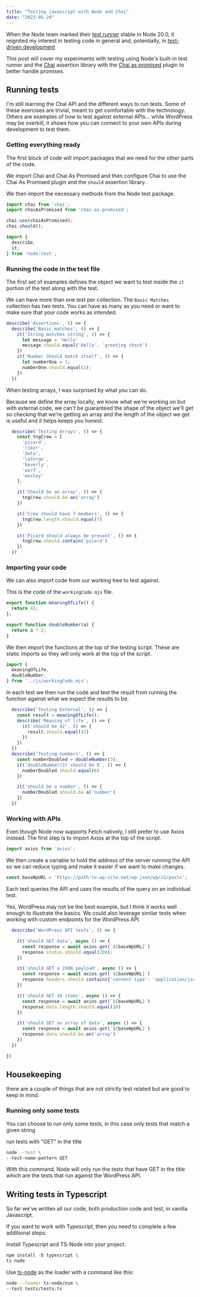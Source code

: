 ```yaml
---
title: "Testing javascript with Node and Chai"
date: "2023-05-24"
---
```


When the Node team marked their [test runner](https://nodejs.org/api/test.html) stable in Node 20.0, it reignited my interest in testing code in general and, potentially, in [test-driven development](https://en.wikipedia.org/wiki/Test-driven_development)

This post will cover my experiments with testing using Node's built-in test runner and the [Chai](https://www.chaijs.com/) assertion library with the [Chai as promised](https://www.chaijs.com/plugins/chai-as-promised/) plugin to better handle promises.

## Running tests

I'm still learning the Chai API and the different ways to run tests. Some of these exercises are trivial, meant to get comfortable with the technology. Others are examples of how to test against external APIs... while WordPress may be overkill, it shows how you can connect to your own APIs during development to test them.

### Getting everything ready

The first block of code will import packages that we need for the other parts of the code.

We import Chai and Chai As Promised and then configure Chai to use the Chai As Promised plugin and the `should` assertion library.

We then import the necessary methods from the Node test package.

```js
import chai from 'chai';
import chaiAsPromised from 'chai-as-promised';

chai.use(chaiAsPromised);
chai.should();

import {
  describe, 
  it,
} from 'node:test';
```

### Running the code in the test file

The first set of examples defines the object we want to test inside the `it` portion of the test along with the test.

We can have more than one test per collection. The `Basic Matches` collection has two tests. You can have as many as you need or want to make sure that your code works as intended.

```js
describe('Assertions', () => {
  describe('Basic matches', () => {
    it('String matches string', () => {
      let message = 'Hello'
      message.should.equal('Hello', 'greeting check')
    })
    it('Number Should match itself', () => {
      let numberOne = 1;
      numberOne.should.equal(1);
    })
  })
```

When testing arrays, I was surprised by what you can do.

Because we define the array locally, we know what we're working on but with external code, we can't be guaranteed the shape of the object we'll get so checking that we're getting an array and the length of the object we get is useful and it helps keeps you honest.

```js
  describe('Testing Arrays', () => {
    const tngCrew = [
      'picard',
      'riker',
      'data',
      'laforge',
      'beverly',
      'worf',
      'wesley'
    ];

    it('Should be an array', () => {
      tngCrew.should.be.an('array')
    })

    it('Crew should have 7 members', () => {
      tngCrew.length.should.equal(7)
    })

    it('Picard should always be present', () => {
      tngCrew.should.contain('picard')
    })
  })
```

### Importing your code

We can also import code from our working tree to test against.

This is the code of the `workingCode.mjs` file.

```js
export function meaningOfLife() {
  return 42;
};

export function doubleNumber(a) {
  return a * 2;
}
```

We then import the functions at the top of the testing script. These are static imports so they will only work at the top of the script.

```js
import {
  meaningOfLife,
  doubleNumber,
} from '../js/workingCode.mjs';
```

In each test we then run the code and test the result from running the function against what we expect the results to be.

```js
  describe('Testing External', () => {
    const result = meaningOfLife();
    describe('Meaning of life', () => {
      it('should be 42', () => {
        result.should.equal(42)
      })
    })
  })
  describe('Testing numbers', () => {
    const numberDoubled = doubleNumber(3);
    it('doubleNumber(3) should be 6', () => {
      numberDoubled.should.equal(6)
    })

    it('should be a number', () => {
      numberDoubled.should.be.a('number')
    })
  })
```

### Working with APIs

Even though Node now supports Fetch natively, I still prefer to use Axios instead. The first step is to import Axios at the top of the script.

```js
import axios from 'axios';
```

We then create a variable to hold the address of the server running the API so we can reduce typing and make it easier if we want to make changes.

```js
const baseWpURL = 'https://path-to-wp-site.net/wp-json/wp/v2/posts';
```

Each test queries the API and uses the results of the query on an individual test.

Yes, WordPress may not be the best example, but I think it works well enough to illustrate the basics. We could also leverage similar tests when working with custom endpoints for the WordPress API.

```js
  describe('WordPress API tests', () => {

    it('should GET data', async () => {
      const response = await axios.get(`${baseWpURL}`)
      response.status.should.equal(200);
    })

    it('should GET a JSON payload', async () => {
      const response = await axios.get(`${baseWpURL}`)
      response.headers.should.contain({'content-type': 'application/json; charset=UTF-8'});
    })

    it('should GET 10 items', async () => {
      const response = await axios.get(`${baseWpURL}`)
      response.data.length.should.equal(10)
    })

    it('should GET an array of data', async () => {
      const response = await axios.get(`${baseWpURL}`)
      response.data.should.be.an('array')
    })
  })

})
```

## Housekeeping

there are a couple of things that are not strictly test related but are good to keep in mind.

### Running only some tests

You can choose to run only some tests, in this case only tests that match a given string

run tests with "GET" in the title

```bash
node --test \
--test-name-pattern GET
```

With this command, Node will only run the tests that have GET in the title which are the tests that run against the WordPress API.

## Writing tests in Typescript

So far we've written all our code, both production code and test, in vanilla Javascript.

If you want to work with Typescript, then you need to complete a few additional steps:

Install Typescript and TS-Node into your project.

```js
npm install -D typescript \
ts-node
```

Use [ts-node](https://github.com/TypeStrong/ts-node) as the loader with a command like this:

```bash
node --loader ts-node/esm \
--test tests/tests.ts
```
